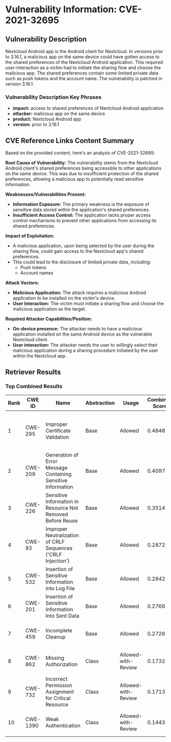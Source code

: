 # Vulnerability Information: CVE-2021-32695

## Vulnerability Description
Nextcloud Android app is the Android client for Nextcloud. In versions prior to 3.16.1, a malicious app on the same device could have gotten access to the shared preferences of the Nextcloud Android application. This required user-interaction as a victim had to initiate the sharing flow and choose the malicious app. The shared preferences contain some limited private data such as push tokens and the account name. The vulnerability is patched in version 3.16.1.

### Vulnerability Description Key Phrases
- **impact:** access to shared preferences of Nextcloud Android application
- **attacker:** malicious app on the same device
- **product:** Nextcloud Android app
- **version:** prior to 3.16.1

## CVE Reference Links Content Summary
Based on the provided content, here's an analysis of CVE-2021-32695:

**Root Cause of Vulnerability:**
The vulnerability stems from the Nextcloud Android client's shared preferences being accessible to other applications on the same device. This was due to insufficient protection of the shared preferences, allowing a malicious app to potentially read sensitive information.

**Weaknesses/Vulnerabilities Present:**
- **Information Exposure:** The primary weakness is the exposure of sensitive data stored within the application's shared preferences.
- **Insufficient Access Control:** The application lacks proper access control mechanisms to prevent other applications from accessing its shared preferences.

**Impact of Exploitation:**
- A malicious application, upon being selected by the user during the sharing flow, could gain access to the Nextcloud app's shared preferences.
- This could lead to the disclosure of limited private data, including:
  - Push tokens
  - Account names

**Attack Vectors:**
- **Malicious Application:** The attack requires a malicious Android application to be installed on the victim's device.
- **User Interaction:** The victim must initiate a sharing flow and choose the malicious application as the target.

**Required Attacker Capabilities/Position:**
- **On-device presence:** The attacker needs to have a malicious application installed on the same Android device as the vulnerable Nextcloud client.
- **User interaction:** The attacker needs the user to willingly select their malicious application during a sharing procedure initiated by the user within the Nextcloud app.

## Retriever Results

### Top Combined Results

| Rank | CWE ID | Name | Abstraction | Usage | Combined Score | Retrievers | Individual Scores |
|------|--------|------|-------------|-------|---------------|------------|-------------------|
| 1 | CWE-295 | Improper Certificate Validation | Base | Allowed | 0.4848 | dense, sparse, graph | dense: 0.407, sparse: 0.136, graph: 0.569 |
| 2 | CWE-209 | Generation of Error Message Containing Sensitive Information | Base | Allowed | 0.4097 | dense, sparse, graph | dense: 0.405, sparse: 0.115, graph: 0.396 |
| 3 | CWE-226 | Sensitive Information in Resource Not Removed Before Reuse | Base | Allowed | 0.3514 | sparse, graph | sparse: 0.121, graph: 0.789 |
| 4 | CWE-93 | Improper Neutralization of CRLF Sequences ('CRLF Injection') | Base | Allowed | 0.2872 | dense, sparse | dense: 0.440, sparse: 0.117 |
| 5 | CWE-532 | Insertion of Sensitive Information into Log File | Base | Allowed | 0.2842 | dense, sparse | dense: 0.427, sparse: 0.123 |
| 6 | CWE-201 | Insertion of Sensitive Information Into Sent Data | Base | Allowed | 0.2766 | sparse, graph | sparse: 0.130, graph: 0.565 |
| 7 | CWE-459 | Incomplete Cleanup | Base | Allowed | 0.2726 | dense, sparse | dense: 0.411, sparse: 0.117 |
| 8 | CWE-862 | Missing Authorization | Class | Allowed-with-Review | 0.1732 | dense, sparse | dense: 0.445, sparse: 0.126 |
| 9 | CWE-732 | Incorrect Permission Assignment for Critical Resource | Class | Allowed-with-Review | 0.1713 | dense, sparse | dense: 0.446, sparse: 0.119 |
| 10 | CWE-1390 | Weak Authentication | Class | Allowed-with-Review | 0.1443 | sparse, graph | sparse: 0.125, graph: 0.487 |

